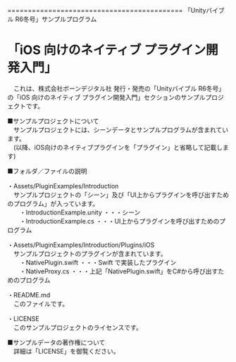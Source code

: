 ===========================================
「Unityバイブル R6冬号」サンプルプログラム

「iOS 向けのネイティブ プラグイン開発入門」
===========================================

　これは、株式会社ボーンデジタル社 発行・発売の「Unityバイブル R6冬号」の「iOS 向けのネイティブ プラグイン開発入門」セクションのサンプルプロジェクトです。  

■サンプルプロジェクトについて  
　サンプルプロジェクトには、シーンデータとサンプルプログラムが含まれています。  
　(以降、iOS向けのネイティブプラグインを「プラグイン」と省略して記載します)  

■フォルダ／ファイルの説明

・Assets/PluginExamples/Introduction  
　サンプルプロジェクトの「シーン」及び「UI上からプラグインを呼び出すためのプログラム」が入っています。  
　　・IntroductionExample.unity ・・・シーン  
　　・IntroductionExample.cs    ・・・UI上からプラグインを呼び出すためのプログラム  

・Assets/PluginExamples/Introduction/Plugins/iOS  
　サンプルプロジェクトのプラグインが含まれています。  
　　・NativePlugin.swift    ・・・Swift で実装したプラグイン  
　　・NativeProxy.cs        ・・・上記「NativePlugin.swift」をC#から呼び出すためのプログラム  

・README.md  
　このファイルです。  

・LICENSE  
　このサンプルプロジェクトのライセンスです。  

■サンプルデータの著作権について  
　詳細は「LICENSE」を御覧ください。  
